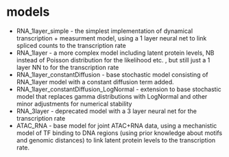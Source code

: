 # models

- RNA_1layer_simple - the simplest implementation of dynamical transcription + measurment model, using a 1 layer neural net to link spliced counts to the transcription rate
- RNA_1layer - a more complex model including latent protein levels, NB instead of Poisson distribution for the likelihood etc. , but still just a 1 layer NN to for the transcription rate
- RNA_1layer_constantDiffusion - base stochastic model consisting of RNA_1layer model with a constant diffusion term added.
- RNA_1layer_constantDiffusion_LogNormal - extension to base stochastic model that replaces gamma distributions with LogNormal and other minor adjustments for numerical stability
- RNA_3layer - deprecated model with a 3 layer neural net for the transcription rate
- ATAC_RNA - base model for joint ATAC+RNA data, using a mechanistic model of TF binding to DNA regions (using prior knowledge about motifs and genomic distances) to link latent protein levels to the transcription rate.